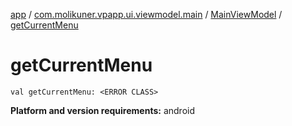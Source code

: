 [app](../../index.md) / [com.molikuner.vpapp.ui.viewmodel.main](../index.md) / [MainViewModel](index.md) / [getCurrentMenu](./get-current-menu.md)

# getCurrentMenu

`val getCurrentMenu: <ERROR CLASS>`

**Platform and version requirements:** android

